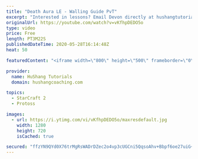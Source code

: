 ```yaml
---
title: "Death Aura LE - Walling Guide PvT"
excerpt: "Interested in lessons? Email Devon directly at hushangtutorials@outlook.com ------------------------------------------------------------------------------------------------------- Want to support HuShang Tutorials directly? Patreon is a website where you can contribute a monthly donation that will help"
originalUrl: https://youtube.com/watch?v=vKfhpDEDO5o
type: video
price: Free
length: PT3M22S
publishedDateTime: 2020-05-28T16:14:48Z
heat: 50

featuredContent: "<iframe width=\"800\" height=\"500\" frameborder=\"0\" src=\"https://www.youtube.com/embed/vKfhpDEDO5o\" allow=\"accelerometer; autoplay; encrypted-media; gyroscope; picture-in-picture\" allowfullscreen></iframe>"

provider:
  name: HuShang Tutorials
  domain: hushangcoaching.com

topics:
  - StarCraft 2
  - Protoss

images:
  - url: https://i.ytimg.com/vi/vKfhpDEDO5o/maxresdefault.jpg
    width: 1280
    height: 720
    isCached: true

secured: "ffzYN9QYd0X76trMgRsWADrDZec2o4vp3cUGCni5QqsoAhv+Bbpf6oe27uiG+1gfw7wR6mjIJFiDFwW8+xI0R+feJt0qz3aZhefKaccQv7FKhhrY2RJEC5rrMnGKIO8iySfXt4FyBHyntsGcYfGklEewYFGMoKMoMOH/Pou0PlzBNbnnbZWC5wX6eBNIsOfn//tnxGJxILoHm+niipYuiVSf259AXwpEvAEnJ/ZA/MnMSIxmXozSdCGurwEp/m/l+TVdOnDkj/zh5AAj9Ho8pn8Fzu8KhDKo5Aa9jU/eDVG0CfqIz25mxLCRJflpJExv3us6c2q5U9E+dMnzjqWnx3fvU8sHOhm7SX6Ze3ineQVW+v1AX/Z2sG33KZPSF9i2TdYwfirmMnnpqHUnN8PhA6vbNVsLUVUAD+/fwOmsny4=;/gFABe9mnb5Zmp4cDx7NIw=="
---
```



